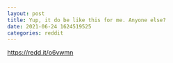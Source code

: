 ```yaml
--- 
layout: post 
title: Yup, it do be like this for me. Anyone else? 
date: 2021-06-24 1624519525 
categories: reddit 
--- 
```

https://redd.it/o6vwmn
